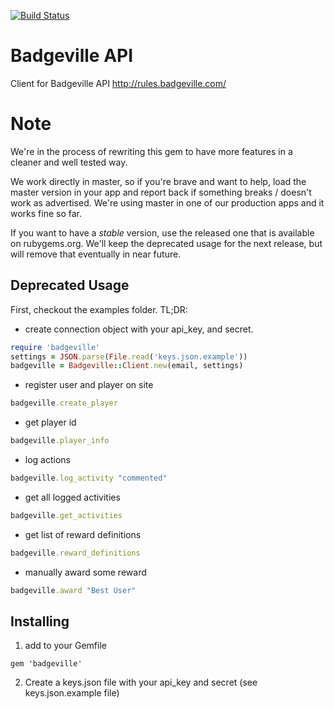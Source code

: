 [![Build Status](https://secure.travis-ci.org/rmehner/badgeville.png)](http://travis-ci.org/rmehner/badgeville)

Badgeville API
==============

Client for Badgeville API http://rules.badgeville.com/

Note
====

We're in the process of rewriting this gem to have more features in a
cleaner and well tested way.

We work directly in master, so if you're brave and want to help, load the
master version in your app and report back if something breaks / doesn't work
as advertised. We're using master in one of our production apps and it works
fine so far.

If you want to have a _stable_ version, use the released one that is available
on rubygems.org. We'll keep the deprecated usage for the next release, but will
remove that eventually in near future.

Deprecated Usage
----------------
First, checkout the examples folder. TL;DR:

* create connection object with your api_key, and secret.

```ruby
require 'badgeville'
settings = JSON.parse(File.read('keys.json.example'))
badgeville = Badgeville::Client.new(email, settings)
```

* register user and player on site

```ruby
badgeville.create_player
```

* get player id

```ruby
badgeville.player_info
```

* log actions

```ruby
badgeville.log_activity "commented"
```

* get all logged activities

```ruby
badgeville.get_activities
```

* get list of reward definitions

```ruby
badgeville.reward_definitions
```

* manually award some reward

```ruby
badgeville.award "Best User"
```

Installing
----------
 1) add to your Gemfile

```
gem 'badgeville'
```

 2) Create a keys.json file with your api_key and secret (see keys.json.example file)

